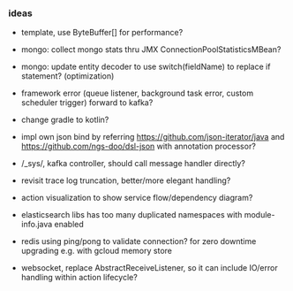 ### ideas
* template, use ByteBuffer[] for performance?
* mongo: collect mongo stats thru JMX ConnectionPoolStatisticsMBean?
* mongo: update entity decoder to use switch(fieldName) to replace if statement? (optimization)
* framework error (queue listener, background task error, custom scheduler trigger) forward to kafka?
* change gradle to kotlin?
* impl own json bind by referring https://github.com/json-iterator/java and https://github.com/ngs-doo/dsl-json with annotation processor?

* /_sys/, kafka controller, should call message handler directly?
* revisit trace log truncation, better/more elegant handling?

* action visualization to show service flow/dependency diagram?

* elasticsearch libs has too many duplicated namespaces with module-info.java enabled

* redis using ping/pong to validate connection? for zero downtime upgrading e.g. with gcloud memory store
* websocket, replace AbstractReceiveListener, so it can include IO/error handling within action lifecycle?
